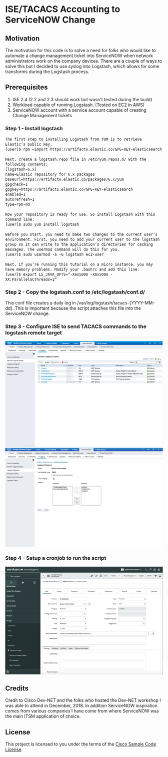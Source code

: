 # ISE/TACACS Accounting to ServiceNOW Change

## Motivation
The motivation for this code is to solve a need for folks who would like to automate a change management ticket into ServiceNOW when network administrators work on the company devices. There are a couple of ways to solve this but I decided to use syslog into Logstash, which allows for some transforms during the Logstash process.

## Prerequisites
1. ISE 2.4 (2.2 and 2.3 should work but wasn't tested during the build)
2. Workload capable of running Logstash. (Tested on EC2 in AWS)
3. ServiceNOW account with a service account capable of creating Change Management tickets

### Step 1 - Install logstash
```
The first step to installing Logstash from YUM is to retrieve Elastic’s public key.
[user]$ rpm –import https://artifacts.elastic.co/GPG-KEY-elasticsearch

Next, create a logstash.repo file in /etc/yum.repos.d/ with the following contents:
[logstash-6.x]
name=Elastic repository for 6.x packages
baseurl=https://artifacts.elastic.co/packages/6.x/yum
gpgcheck=1
gpgkey=https://artifacts.elastic.co/GPG-KEY-elasticsearch
enabled=1
autorefresh=1
type=rpm-md

Now your repository is ready for use. So install Logstash with this command line:
[user]$ sudo yum install logstash

Before you start, you need to make two changes to the current user’s environment. First, you need to add your current user to the logstash group so it can write to the application’s directories for caching messages. The usermod command will do this for you.
[user]$ sudo usermod -a -G logstash ec2-user

Next, if you’re running this tutorial on a micro instance, you may have memory problems. Modify your .bashrc and add this line:
[user]$ export LS_JAVA_OPTS=“-Xms500m -Xmx500m -XX:ParallelGCThreads=1”

```
### Step 2 - Copy the logstash.conf to /etc/logstash/conf.d/
This conf file creates a daily log in /var/log/logstash/tacacs-{YYYY-MM-dd}. This is important because the script attaches this file into the ServiceNOW change.

### Step 3 - Configure ISE to send TACACS commands to the logstash remote target
![alt text](https://github.com/CiscoSE/ISE-TACACS_Accounting-to-ServiceNOW/blob/master/images/remote%20target-fixed.png)
![alt text](https://github.com/CiscoSE/ISE-TACACS_Accounting-to-ServiceNOW/blob/master/images/Logging%20Category.png)

### Step 4 - Setup a cronjob to run the script
![alt text](https://github.com/CiscoSE/ISE-TACACS_Accounting-to-ServiceNOW/blob/master/images/SNOW-Change.png)

## Credits
Credit to Cisco Dev-NET and the folks who hosted the Dev-NET workshop I was able to attend in December, 2018. In addition ServiceNOW inspiration comes from various companies I have come from where ServiceNOW was the main ITSM application of choice.

## License
This project is licensed to you under the terms of the [Cisco Sample
Code License](./LICENSE).

